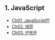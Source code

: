 ## 1. JavaScript
  - [Ch01. JavaScript란](./ch01-javascript#1자바스크립트란)
  - [Ch02. 배열](./ch02-array#배열)
  - [Ch03. 반복문](./ch03-iteration#for문)